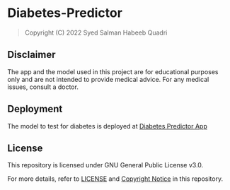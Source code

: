 # Diabetes-Predictor

> Copyright (C) 2022  Syed Salman Habeeb Quadri

## Disclaimer

The app and the model used in this project are for educational purposes only and are not intended to provide medical advice. For any medical issues, consult a doctor.

## Deployment

The model to test for diabetes is deployed at [Diabetes Predictor App](https://diabetes-predictor-137.herokuapp.com/)

## License

This repository is licensed under GNU General Public License v3.0.

For more details, refer to [LICENSE](https://github.com/SalmanHabeeb/Diabetes-Predictor/blob/main/LICENSE) 
and 
[Copyright Notice](https://github.com/SalmanHabeeb/Diabetes-Predictor/blob/main/Copyright%20Notice.md) 
in this repository.
